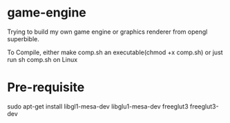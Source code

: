 # game-engine
Trying to build my own game engine or graphics renderer from opengl superbible.

To Compile, either make comp.sh an executable(chmod +x comp.sh)  or just run sh comp.sh on Linux

# Pre-requisite
sudo apt-get install libgl1-mesa-dev libglu1-mesa-dev freeglut3 freeglut3-dev